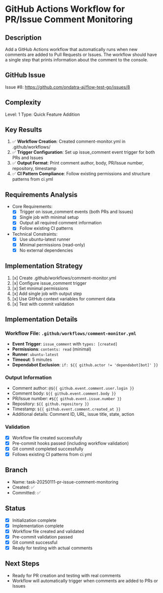 # GitHub Actions Workflow for PR/Issue Comment Monitoring

## Description
Add a GitHub Actions workflow that automatically runs when new comments are added to Pull Requests or Issues. The workflow should have a single step that prints information about the comment to the console.

## GitHub Issue
Issue #8: https://github.com/ondatra-ai/flow-test-go/issues/8

## Complexity
Level: 1
Type: Quick Feature Addition

## Key Results
1. ✅ **Workflow Creation**: Created comment-monitor.yml in .github/workflows/
2. ✅ **Trigger Configuration**: Set up issue_comment event trigger for both PRs and Issues
3. ✅ **Output Format**: Print comment author, body, PR/Issue number, repository, timestamp
4. ✅ **CI Pattern Compliance**: Follow existing permissions and structure patterns from ci.yml

## Requirements Analysis
- Core Requirements:
  - [x] Trigger on issue_comment events (both PRs and Issues)
  - [x] Single job with minimal setup
  - [x] Output all required comment information
  - [x] Follow existing CI patterns
- Technical Constraints:
  - [x] Use ubuntu-latest runner
  - [x] Minimal permissions (read-only)
  - [x] No external dependencies

## Implementation Strategy
1. [x] Create .github/workflows/comment-monitor.yml
2. [x] Configure issue_comment trigger
3. [x] Set minimal permissions
4. [x] Add single job with output step
5. [x] Use GitHub context variables for comment data
6. [x] Test with commit validation

## Implementation Details

### Workflow File: `.github/workflows/comment-monitor.yml`
- **Event Trigger**: `issue_comment` with `types: [created]`
- **Permissions**: `contents: read` (minimal)
- **Runner**: `ubuntu-latest`
- **Timeout**: 5 minutes
- **Dependabot Exclusion**: `if: ${{ github.actor != 'dependabot[bot]' }}`

### Output Information
- Comment author: `@${{ github.event.comment.user.login }}`
- Comment body: `${{ github.event.comment.body }}`
- PR/Issue number: `#${{ github.event.issue.number }}`
- Repository: `${{ github.repository }}`
- Timestamp: `${{ github.event.comment.created_at }}`
- Additional details: Comment ID, URL, issue title, state, action

### Validation
- [x] Workflow file created successfully
- [x] Pre-commit hooks passed (including workflow validation)
- [x] Git commit completed successfully
- [x] Follows existing CI patterns from ci.yml

## Branch
- Name: task-20250111-pr-issue-comment-monitoring
- Created: ✅
- Committed: ✅

## Status
- [x] Initialization complete
- [x] Implementation complete
- [x] Workflow file created and validated
- [x] Pre-commit validation passed
- [x] Git commit successful
- [x] Ready for testing with actual comments

## Next Steps
- Ready for PR creation and testing with real comments
- Workflow will automatically trigger when comments are added to PRs or Issues
